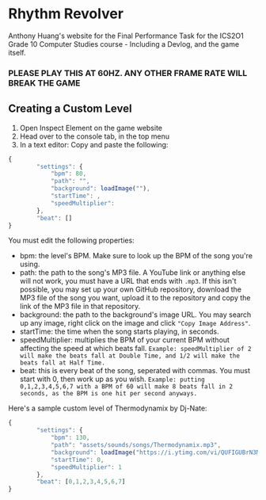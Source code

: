 # Rhythm Revolver

Anthony Huang's website for the Final Performance Task for the ICS2O1 Grade 10 Computer Studies course - Including a Devlog, and the game itself.

### PLEASE PLAY THIS AT 60HZ. ANY OTHER FRAME RATE WILL BREAK THE GAME

## Creating a Custom Level

1. Open Inspect Element on the game website
2. Head over to the console tab, in the top menu
3. In a text editor: Copy and paste the following:

```js
{
        "settings": {
            "bpm": 80,
            "path": "",
            "background": loadImage(""),
            "startTime": ,
            "speedMultiplier": 
        },
        "beat": []
}
```

You must edit the following properties:

- bpm: the level's BPM. Make sure to look up the BPM of the song you're using.
- path: the path to the song's MP3 file. A YouTube link or anything else will not work, you must have a URL that ends with `.mp3`. If this isn't possible, you may set up your own GitHub repository, download the MP3 file of the song you want, upload it to the repository and copy the link of the MP3 file in that repository.
- background: the path to the background's image URL. You may search up any image, right click on the image and click `"Copy Image Address"`.
- startTime: the time when the song starts playing, in seconds.
- speedMultiplier: multiplies the BPM of your current BPM without affecting the speed at which beats fall. `Example: speedMultiplier of 2 will make the beats fall at Double Time, and 1/2 will make the beats fall at Half Time.`
- beat: this is every beat of the song, seperated with commas. You must start with 0, then work up as you wish. `Example: putting 0,1,2,3,4,5,6,7 with a BPM of 60 will make 8 beats fall in 2 seconds, as the BPM is one hit per second anyways.`

Here's a sample custom level of Thermodynamix by Dj-Nate:

```js
{
        "settings": {
            "bpm": 130,
            "path": "assets/sounds/songs/Thermodynamix.mp3",
            "background": loadImage("https://i.ytimg.com/vi/QUFIGUBrN3M/maxresdefault.jpg"),
            "startTime": 0,
            "speedMultiplier": 1 
        },
        "beat": [0,1,2,3,4,5,6,7]
}
```